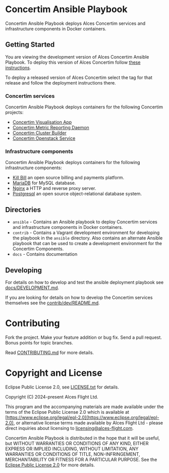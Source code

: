 # Concertim Ansible Playbook

Concertim Ansible Playbook deploys Alces Concertim services and infrastructure
components in Docker containers.

## Getting Started

You are viewing the development version of Alces Concertim Ansible Playbook.
To deploy this version of Alces Concertim follow [these
instructions](docs/installation.md).

To deploy a released version of Alces Concertim select the tag for that
release and follow the deployment instructions there.

### Concertim services

Concertim Ansible Playbook deploys containers for the following Concertim projects:

* [Concertim Visualisation App](https://github.com/alces-flight/concertim-ct-visualisation-app)
* [Concertim Metric Reporting Daemon](https://github.com/alces-flight/concertim-metric-reporting-daemon)
* [Concertim Cluster Builder](https://github.com/alces-flight/concertim-cluster-builder)
* [Concertim Openstack Service](https://github.com/alces-flight/concertim-openstack-service)

### Infrastructure components

Concertim Ansible Playbook deploys containers for the following infrastructure components:

* [Kill Bill](https://killbill.io/) an open source billing and payments platform.
* [MariaDB](https://mariadb.com/) for MySQL database.
* [Nginx](https://nginx.org/) a HTTP and reverse proxy server.
* [Postgresql](https://www.postgresql.org/) an open source object-relational database system.

## Directories

* `ansible` - Contains an Ansible playbook to deploy Concertim services and
infrastructure components in Docker containers.
* `contrib` - Contains a Vagrant development environment for developing the playbook in the `ansible` directory.  Also contains
an alternate Ansible playbook that can be used to create a development
environment for the Concertim Components.
* `docs` - Contains documentation

## Developing

For details on how to develop and test the ansible deployment playbook see
[docs/DEVELOPMENT.md](docs/DEVELOPMENT.md).

If you are looking for details on how to develop the Concertim services
themselves see the [contrib/dev/README.md](contrib/dev/README.md).

# Contributing

Fork the project. Make your feature addition or bug fix. Send a pull
request. Bonus points for topic branches.

Read [CONTRIBUTING.md](CONTRIBUTING.md) for more details.

# Copyright and License

Eclipse Public License 2.0, see [LICENSE.txt](LICENSE.txt) for details.

Copyright (C) 2024-present Alces Flight Ltd.

This program and the accompanying materials are made available under
the terms of the Eclipse Public License 2.0 which is available at
[https://www.eclipse.org/legal/epl-2.0](https://www.eclipse.org/legal/epl-2.0),
or alternative license terms made available by Alces Flight Ltd -
please direct inquiries about licensing to
[licensing@alces-flight.com](mailto:licensing@alces-flight.com).

Concertim Ansible Playbook is distributed in the hope that it will be
useful, but WITHOUT WARRANTIES OR CONDITIONS OF ANY KIND, EITHER
EXPRESS OR IMPLIED INCLUDING, WITHOUT LIMITATION, ANY WARRANTIES OR
CONDITIONS OF TITLE, NON-INFRINGEMENT, MERCHANTABILITY OR FITNESS FOR
A PARTICULAR PURPOSE. See the [Eclipse Public License 2.0](https://opensource.org/licenses/EPL-2.0) for more
details.
